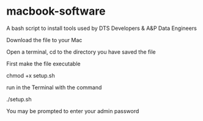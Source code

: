 # macbook-software
A bash script to install tools used by DTS Developers &amp; A&amp;P Data Engineers

Download the file to your Mac

Open a terminal, cd to the directory you have saved the file

First make the file executable

chmod +x setup.sh

run in the Terminal with the command

./setup.sh

You may be prompted to enter your admin password

